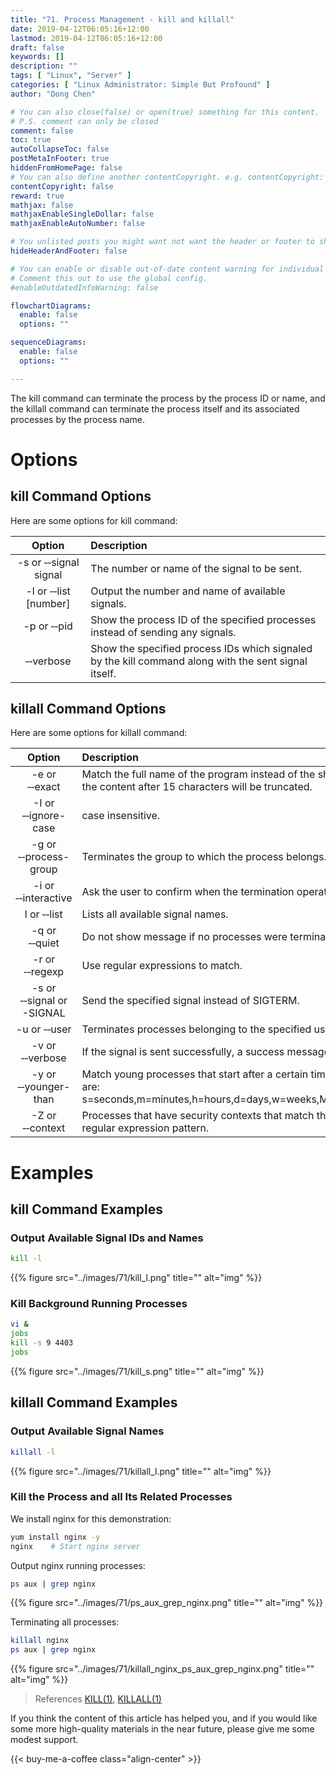 ```yaml
---
title: "71. Process Management - kill and killall"
date: 2019-04-12T06:05:16+12:00
lastmod: 2019-04-12T06:05:16+12:00
draft: false
keywords: []
description: ""
tags: [ "Linux", "Server" ]
categories: [ "Linux Administrator: Simple But Profound" ]
author: "Dong Chen"

# You can also close(false) or open(true) something for this content.
# P.S. comment can only be closed
comment: false
toc: true
autoCollapseToc: false
postMetaInFooter: true
hiddenFromHomePage: false
# You can also define another contentCopyright. e.g. contentCopyright: "This is another copyright."
contentCopyright: false
reward: true
mathjax: false
mathjaxEnableSingleDollar: false
mathjaxEnableAutoNumber: false

# You unlisted posts you might want not want the header or footer to show
hideHeaderAndFooter: false

# You can enable or disable out-of-date content warning for individual post.
# Comment this out to use the global config.
#enableOutdatedInfoWarning: false

flowchartDiagrams:
  enable: false
  options: ""

sequenceDiagrams: 
  enable: false
  options: ""

---
```


The kill command can terminate the process by the process ID or name, and the killall command can terminate the process itself and its associated processes by the process name.

<!--more-->

# Options

## kill Command Options

Here are some options for kill command:

| Option | Description |
|:---------------:|:---------------|
| -s or &#8209;&#8209;signal signal | The number or name of the signal to be sent. |
| -l or &#8209;&#8209;list [number] | Output the number and name of available signals. |
| -p or &#8209;&#8209;pid | Show the process ID of the specified processes instead of sending any signals. |
| &#8209;&#8209;verbose | Show the specified process IDs which signaled by the kill command along with the sent signal itself. |

## killall Command Options

Here are some options for killall command:

| Option | Description |
|:---------------:|:---------------|
| -e or &#8209;&#8209;exact | Match the full name of the program instead of the short name, and the content after 15 characters will be truncated. |
| -I or &#8209;&#8209;ignore-case | case insensitive. |
| -g or &#8209;&#8209;process-group | Terminates the group to which the process belongs. |
| -i or &#8209;&#8209;interactive | Ask the user to confirm when the termination operation is performed. |
| l or &#8209;&#8209;list | Lists all available signal names. |
| -q or &#8209;&#8209;quiet | Do not show message if no processes were terminated. |
|-r or &#8209;&#8209;regexp | Use regular expressions to match. |
| -s or &#8209;&#8209;signal or -SIGNAL | Send the specified signal instead of SIGTERM. |
| -u or &#8209;&#8209;user | Terminates processes belonging to the specified user. |
| -v or &#8209;&#8209;verbose | If the signal is sent successfully, a success message is displayed. |
| -y or &#8209;&#8209;younger-than | Match young processes that start after a certain time. Available units are: s=seconds,m=minutes,h=hours,d=days,w=weeks,M=Months,y=years |
| -Z or &#8209;&#8209;context | Processes that have security contexts that match the extended regular expression pattern. |

# Examples

## kill Command Examples

### Output Available Signal IDs and Names

```bash
kill -l
```

{{% figure src="../images/71/kill_l.png" title="" alt="img" %}}

### Kill Background Running Processes

```bash
vi &
jobs
kill -s 9 4403
jobs
```

{{% figure src="../images/71/kill_s.png" title="" alt="img" %}}

## killall Command Examples

### Output Available Signal Names

```bash
killall -l
```

{{% figure src="../images/71/killall_l.png" title="" alt="img" %}}

### Kill the Process and all Its Related Processes

We install nginx for this demonstration:

```bash
yum install nginx -y
nginx    # Start nginx server
```

Output nginx running processes:

```bash
ps aux | grep nginx
```

{{% figure src="../images/71/ps_aux_grep_nginx.png" title="" alt="img" %}}

Terminating all processes:

```bash
killall nginx
ps aux | grep nginx
```

{{% figure src="../images/71/killall_nginx_ps_aux_grep_nginx.png" title="" alt="img" %}}

> References
> [KILL(1)](http://man7.org/linux/man-pages/man1/kill.1.html),
> [KILLALL(1)](http://man7.org/linux/man-pages/man1/killall.1.html)

If you think the content of this article has helped you, and if you would like some more high-quality materials in the near future, please give me some modest support.

<!-- Buy Me a Coffee Button -->
{{< buy-me-a-coffee class="align-center" >}}
